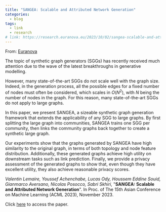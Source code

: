 ```yaml
---
title: "SANGEA: Scalable and Attributed Network Generation"
categories:
  - blog
tags:
  - link
  - research
# link: https://research.euranova.eu/2023/10/02/sangea-scalable-and-attributed-network-generation/
---
```


From: [Euranova](https://research.euranova.eu/2023/10/02/sangea-scalable-and-attributed-network-generation/)

The topic of synthetic graph generators (SGGs) has recently received much attention due to the wave of the latest breakthroughs in generative modelling.

However, many state-of-the-art SGGs do not scale well with the graph size. Indeed, in the generation process, all the possible edges for a fixed number of nodes must often be considered, which scales in $O(N^2)$, with $N$ being the number of nodes in the graph. For this reason, many state-of-the-art SGGs do not apply to large graphs.

In this paper, we present SANGEA, a sizeable synthetic graph generation framework that extends the applicability of any SGG to large graphs. By first splitting the large graph into communities, SANGEA trains one SGG per community, then links the community graphs back together to create a synthetic large graph.

Our experiments show that the graphs generated by SANGEA have high similarity to the original graph, in terms of both topology and node feature distribution. Additionally, these generated graphs achieve high utility on downstream tasks such as link prediction. Finally, we provide a privacy assessment of the generated graphs to show that, even though they have excellent utility, they also achieve reasonable privacy scores.

_Valentin Lemaire, Youssef Achenchabe, Lucas Ody, Houssem Eddine Souid, Gianmarco Aversano, Nicolas Posocco, Sabri Skhiri_, "**SANGEA: Scalable and Attributed Network Generation**". In Proc. of The 15th Asian Conference on Machine Learning (ACML 2023), November 2023.

Click [here](https://arxiv.org/abs/2309.15648) to access the paper.
